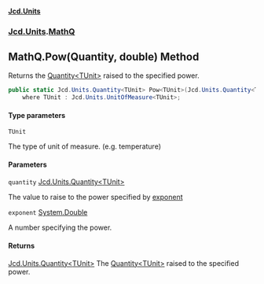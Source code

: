 #### [Jcd.Units](index.md 'index')

### [Jcd.Units](Jcd.Units.md 'Jcd.Units').[MathQ](MathQ.md 'Jcd.Units.MathQ')

## MathQ.Pow<TUnit>(Quantity<TUnit>, double) Method

Returns the [Quantity&lt;TUnit&gt;](Quantity_TUnit_.md 'Jcd.Units.Quantity<TUnit>') raised to the specified power.

```csharp
public static Jcd.Units.Quantity<TUnit> Pow<TUnit>(Jcd.Units.Quantity<TUnit> quantity, double exponent)
    where TUnit : Jcd.Units.UnitOfMeasure<TUnit>;
```

#### Type parameters

<a name='Jcd.Units.MathQ.Pow_TUnit_(Jcd.Units.Quantity_TUnit_,double).TUnit'></a>

`TUnit`

The type of unit of measure. (e.g. temperature)

#### Parameters

<a name='Jcd.Units.MathQ.Pow_TUnit_(Jcd.Units.Quantity_TUnit_,double).quantity'></a>

`quantity` [Jcd.Units.Quantity&lt;](Quantity_TUnit_.md 'Jcd.Units.Quantity<TUnit>')[TUnit](MathQ.Pow.hcoeYokIqZIPXFJOLkT24Q.md#Jcd.Units.MathQ.Pow_TUnit_(Jcd.Units.Quantity_TUnit_,double).TUnit 'Jcd.Units.MathQ.Pow<TUnit>(Jcd.Units.Quantity<TUnit>, double).TUnit')[&gt;](Quantity_TUnit_.md 'Jcd.Units.Quantity<TUnit>')

The value to raise to the power specified by [exponent](MathQ.Pow.hcoeYokIqZIPXFJOLkT24Q.md#Jcd.Units.MathQ.Pow_TUnit_(Jcd.Units.Quantity_TUnit_,double).exponent 'Jcd.Units.MathQ.Pow<TUnit>(Jcd.Units.Quantity<TUnit>, double).exponent')

<a name='Jcd.Units.MathQ.Pow_TUnit_(Jcd.Units.Quantity_TUnit_,double).exponent'></a>

`exponent` [System.Double](https://docs.microsoft.com/en-us/dotnet/api/System.Double 'System.Double')

A number specifying the power.

#### Returns

[Jcd.Units.Quantity&lt;](Quantity_TUnit_.md 'Jcd.Units.Quantity<TUnit>')[TUnit](MathQ.Pow.hcoeYokIqZIPXFJOLkT24Q.md#Jcd.Units.MathQ.Pow_TUnit_(Jcd.Units.Quantity_TUnit_,double).TUnit 'Jcd.Units.MathQ.Pow<TUnit>(Jcd.Units.Quantity<TUnit>, double).TUnit')[&gt;](Quantity_TUnit_.md 'Jcd.Units.Quantity<TUnit>')
The [Quantity&lt;TUnit&gt;](Quantity_TUnit_.md 'Jcd.Units.Quantity<TUnit>') raised to the specified power.